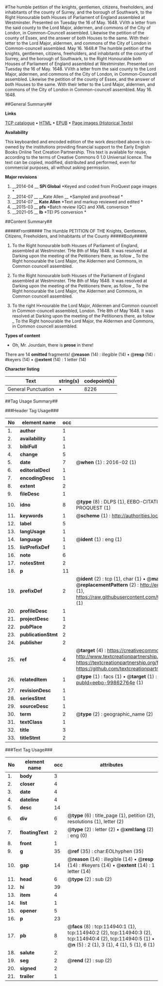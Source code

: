 #The humble petition of the knights, gentlemen, citizens, freeholders, and inhabitants of the county of Surrey, and the borough of Southwark, to the Right Honourable both Houses of Parliament of England assembled at Westminster. Presented on Tuesday the 16 of May. 1648. VVith a letter from the said county to the Lord Major, aldermen, and commons of the City of London, in Common-Councell assembled. Likewise the petition of the county of Essex, and the answer of both Houses to the same. With their letter to the Lord Major, aldermen, and commons of the City of London in Common-councell assembled. May 16. 1648.#
The humble petition of the knights, gentlemen, citizens, freeholders, and inhabitants of the county of Surrey, and the borough of Southwark, to the Right Honourable both Houses of Parliament of England assembled at Westminster. Presented on Tuesday the 16 of May. 1648. VVith a letter from the said county to the Lord Major, aldermen, and commons of the City of London, in Common-Councell assembled. Likewise the petition of the county of Essex, and the answer of both Houses to the same. With their letter to the Lord Major, aldermen, and commons of the City of London in Common-councell assembled. May 16. 1648.

##General Summary##

**Links**

[TCP catalogue](http://www.ota.ox.ac.uk/tcp/)  • 
[HTML](http://tei.it.ox.ac.uk/tcp/Texts-HTML/free/A86/A86805.html)  • 
[EPUB](http://tei.it.ox.ac.uk/tcp/Texts-EPUB/free/A86/A86805.epub) • 
[Page images (Historical Texts)](https://historicaltexts.jisc.ac.uk/eebo-99862764e)

**Availability**

This keyboarded and encoded edition of the work described above is co-owned by the
    institutions providing financial support to the Early English Books Online Text Creation
    Partnership. This text is available for reuse, according to the terms of  Creative Commons 0 1.0 Universal
    licence. The text can be copied, modified, distributed and performed, even for commercial
    purposes, all without asking permission.

**Major revisions**

1. __2014-04 __ __SPi Global__ *Keyed and coded from ProQuest page images *
1. __2014-07 __ __Kate Allen __ *Sampled and proofread *
1. __2014-07 __ __Kate Allen__ *Text and markup reviewed and edited *
1. __2015-03 __ __pfs__ *Batch review (QC) and XML conversion *
1. __2021-05 __ __lb__ *TEI P5 conversion *

##Content Summary##

#####Front#####
The Humble PETITION OF THE Knights, Gentlemen, Citizens, Freeholders, and Inhabitants of the County 
#####Body#####

1. To the Right honourable both Houses of Parliament of England, assembled at Westminster.
THe 8th of May 1648. It was resolved at Darking upon the meeting of the Petitioners there, as follow
    _ To the Right honourable the Lord Major, the Aldermen and Commons, in Common councell assembled.

1. To the Right honourable both Houses of the Parliament of England assembled at Westminster.
THe 8th of May 1648. It was resolved at Darking upon the meeting of the Petitioners there, as follow
    _ To the Right honourable the Lord Major, the Aldermen and Commons, in Common councell assembled.

1. To the right H•nourable the Lord Major, Aldermen and Common councell in Common-councell assembled, London.
THe 8th of May 1648. It was resolved at Darking upon the meeting of the Petitioners there, as follow
    _ To the Right honourable the Lord Major, the Aldermen and Commons, in Common councell assembled.

**Types of content**

  * Oh, Mr. Jourdain, there is **prose** in there!

There are 14 **omitted** fragments! 
 @__reason__ (14) : illegible (14)  •  @__resp__ (14) : #keyers (14)  •  @__extent__ (14) : 1 letter (14)

**Character listing**


|Text|string(s)|codepoint(s)|
|---|---|---|
|General Punctuation|•|8226|

##Tag Usage Summary##

###Header Tag Usage###

|No|element name|occ|attributes|
|---|---|---|---|
|1.|__author__|1||
|2.|__availability__|1||
|3.|__biblFull__|1||
|4.|__change__|5||
|5.|__date__|7| @__when__ (1) : 2016-02 (1)|
|6.|__editorialDecl__|1||
|7.|__encodingDesc__|1||
|8.|__extent__|2||
|9.|__fileDesc__|1||
|10.|__idno__|8| @__type__ (8) : DLPS (1), EEBO-CITATION (1), VID (1), EEBO-PROQUEST (1), STC (3), PROQUEST (1)|
|11.|__keywords__|1| @__scheme__ (1) : http://authorities.loc.gov/ (1)|
|12.|__label__|5||
|13.|__langUsage__|1||
|14.|__language__|1| @__ident__ (1) : eng (1)|
|15.|__listPrefixDef__|1||
|16.|__note__|6||
|17.|__notesStmt__|2||
|18.|__p__|11||
|19.|__prefixDef__|2| @__ident__ (2) : tcp (1), char (1)  •  @__matchPattern__ (2) : ([0-9\-]+):([0-9IVX]+) (1), (.+) (1)  •  @__replacementPattern__ (2) : http://eebo.chadwyck.com/downloadtiff?vid=$1&page=$2 (1), https://raw.githubusercontent.com/textcreationpartnership/Texts/master/tcpchars.xml#$1 (1)|
|20.|__profileDesc__|1||
|21.|__projectDesc__|1||
|22.|__pubPlace__|2||
|23.|__publicationStmt__|2||
|24.|__publisher__|2||
|25.|__ref__|4| @__target__ (4) : https://creativecommons.org/publicdomain/zero/1.0/ (1), http://www.textcreationpartnership.org/docs/. (1), https://textcreationpartnership.org/faq/#faq05 (1), https://github.com/textcreationpartnership (1)|
|26.|__relatedItem__|1| @__type__ (1) : facs (1)  •  @__target__ (1) : https://data.historicaltexts.jisc.ac.uk/view?pubId=eebo-99862764e (1)|
|27.|__revisionDesc__|1||
|28.|__seriesStmt__|1||
|29.|__sourceDesc__|1||
|30.|__term__|2| @__type__ (2) : geographic_name (2)|
|31.|__textClass__|1||
|32.|__title__|3||
|33.|__titleStmt__|2||


###Text Tag Usage###

|No|element name|occ|attributes|
|---|---|---|---|
|1.|__body__|3||
|2.|__closer__|4||
|3.|__date__|4||
|4.|__dateline__|4||
|5.|__desc__|14||
|6.|__div__|6| @__type__ (6) : title_page (1), petition (2), resolutions (1), letter (2)|
|7.|__floatingText__|2| @__type__ (2) : letter (2)  •  @__xml:lang__ (2) : eng (0)|
|8.|__front__|1||
|9.|__g__|35| @__ref__ (35) : char:EOLhyphen (35)|
|10.|__gap__|14| @__reason__ (14) : illegible (14)  •  @__resp__ (14) : #keyers (14)  •  @__extent__ (14) : 1 letter (14)|
|11.|__head__|6| @__type__ (2) : sub (2)|
|12.|__hi__|39||
|13.|__item__|4||
|14.|__list__|1||
|15.|__opener__|5||
|16.|__p__|23||
|17.|__pb__|8| @__facs__ (8) : tcp:114940:1 (1), tcp:114940:2 (2), tcp:114940:3 (2), tcp:114940:4 (2), tcp:114940:5 (1)  •  @__n__ (5) : 2 (1), 3 (1), 4 (1), 5 (1), 6 (1)|
|18.|__salute__|2||
|19.|__seg__|2| @__rend__ (2) : sup (2)|
|20.|__signed__|2||
|21.|__trailer__|1||
